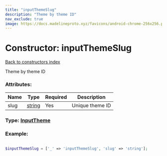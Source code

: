 ```yaml
---
title: "inputThemeSlug"
description: "Theme by theme ID"
nav_exclude: true
image: https://docs.madelineproto.xyz/favicons/android-chrome-256x256.png
---
```

# Constructor: inputThemeSlug  
[Back to constructors index](/API_docs/constructors/index.html)



Theme by theme ID

### Attributes:

| Name     |    Type       | Required | Description |
|----------|---------------|----------|-------------|
|slug|[string](/API_docs/types/string.html) | Yes|Unique theme ID|



### Type: [InputTheme](/API_docs/types/InputTheme.html)


### Example:

```php

$inputThemeSlug = ['_' => 'inputThemeSlug', 'slug' => 'string'];
```  
